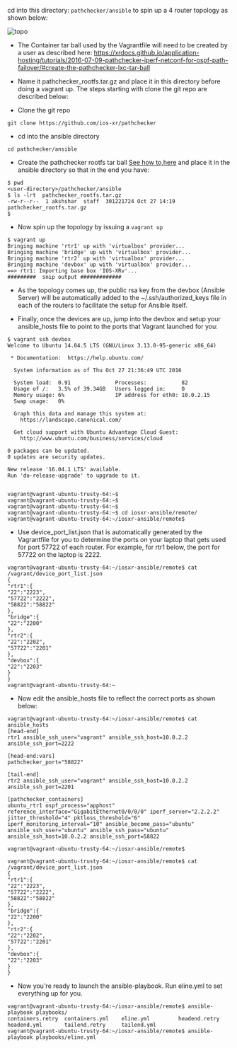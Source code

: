 cd into this directory: `pathchecker/ansible` to spin up a 4 router topology as shown below:  

![topo](https://xrdocs.github.io/xrdocs-images/assets/images/ansible_pathchecker.png)

*  The Container tar ball used by the Vagrantfile will need to be created by a user as described here:
   <https://xrdocs.github.io/application-hosting/tutorials/2016-07-09-pathchecker-iperf-netconf-for-ospf-path-failover/#create-the-pathchecker-lxc-tar-ball>

*  Name it pathchecker_rootfs.tar.gz and place it in this directory before doing a vagrant up. The steps starting with clone the git repo are described below:  


* Clone the git repo
```
git clone https://github.com/ios-xr/pathchecker
```

* cd into the ansible directory
```
cd pathchecker/ansible
```

* Create the pathchecker rootfs tar ball [See how to,here](https://xrdocs.github.io/application-hosting/tutorials/2016-07-09-pathchecker-iperf-netconf-for-ospf-path-failover/#create-the-pathchecker-lxc-tar-ball) and place it in the ansible directory so that in the end you have:  

```
$ pwd
<user-directory>/pathchecker/ansible
$ ls -lrt  pathchecker_rootfs.tar.gz 
-rw-r--r--  1 akshshar  staff  301221724 Oct 27 14:19 pathchecker_rootfs.tar.gz
$ 
```

*  Now spin up the topology by issuing a `vagrant up`
```
$ vagrant up
Bringing machine 'rtr1' up with 'virtualbox' provider...
Bringing machine 'bridge' up with 'virtualbox' provider...
Bringing machine 'rtr2' up with 'virtualbox' provider...
Bringing machine 'devbox' up with 'virtualbox' provider...
==> rtr1: Importing base box 'IOS-XRv'...
#########  snip output #############
```


* As the topology comes up, the public rsa key from the devbox (Ansible Server) will be automatically added to the ~/.ssh/authorized_keys file in each of the routers to facilitate the setup for Ansible itself. 

* Finally, once the devices are up, jump into the devbox and setup your ansible_hosts file to point to the ports that Vagrant launched for you:

```
$ vagrant ssh devbox
Welcome to Ubuntu 14.04.5 LTS (GNU/Linux 3.13.0-95-generic x86_64)

 * Documentation:  https://help.ubuntu.com/

  System information as of Thu Oct 27 21:36:49 UTC 2016

  System load:  0.91              Processes:           82
  Usage of /:   3.5% of 39.34GB   Users logged in:     0
  Memory usage: 6%                IP address for eth0: 10.0.2.15
  Swap usage:   0%

  Graph this data and manage this system at:
    https://landscape.canonical.com/

  Get cloud support with Ubuntu Advantage Cloud Guest:
    http://www.ubuntu.com/business/services/cloud

0 packages can be updated.
0 updates are security updates.

New release '16.04.1 LTS' available.
Run 'do-release-upgrade' to upgrade to it.


vagrant@vagrant-ubuntu-trusty-64:~$ 
vagrant@vagrant-ubuntu-trusty-64:~$ 
vagrant@vagrant-ubuntu-trusty-64:~$ 
vagrant@vagrant-ubuntu-trusty-64:~$ cd iosxr-ansible/remote/
vagrant@vagrant-ubuntu-trusty-64:~/iosxr-ansible/remote$ 
```

* Use device_port_list.json that is automatically generated by the Vagrantfile for you to determine the ports on your laptop that gets used for port 57722 of each router. For example, for rtr1 below, the port for 57722 on the laptop is 2222.

```
vagrant@vagrant-ubuntu-trusty-64:~/iosxr-ansible/remote$ cat /vagrant/device_port_list.json 
{
"rtr1":{
"22":"2223",
"57722":"2222",
"58822":"58822"
},
"bridge":{
"22":"2200"
},
"rtr2":{
"22":"2202",
"57722":"2201"
},
"devbox":{
"22":"2203"
}
}
vagrant@vagrant-ubuntu-trusty-64:~
```

*  Now edit the ansible_hosts file to reflect the correct ports as shown below:  

```
vagrant@vagrant-ubuntu-trusty-64:~/iosxr-ansible/remote$ cat ansible_hosts 
[head-end]
rtr1 ansible_ssh_user="vagrant" ansible_ssh_host=10.0.2.2 ansible_ssh_port=2222

[head-end:vars]
pathchecker_port="58822"

[tail-end]
rtr2 ansible_ssh_user="vagrant" ansible_ssh_host=10.0.2.2 ansible_ssh_port=2201

[pathchecker_containers]
ubuntu_rtr1 ospf_process="apphost" reference_interface="GigabitEthernet0/0/0/0" iperf_server="2.2.2.2" jitter_threshold="4" pktloss_threshold="6" iperf_monitoring_interval="10" ansible_become_pass="ubuntu" ansible_ssh_user="ubuntu" ansible_ssh_pass="ubuntu" ansible_ssh_host=10.0.2.2 ansible_ssh_port=58822

vagrant@vagrant-ubuntu-trusty-64:~/iosxr-ansible/remote$ 

vagrant@vagrant-ubuntu-trusty-64:~/iosxr-ansible/remote$ cat /vagrant/device_port_list.json 
{
"rtr1":{
"22":"2223",
"57722":"2222",
"58822":"58822"
},
"bridge":{
"22":"2200"
},
"rtr2":{
"22":"2202",
"57722":"2201"
},
"devbox":{
"22":"2203"
}
}
```
* Now you're ready to launch the ansible-playbook. Run eline.yml to set everything up for you.  

```
vagrant@vagrant-ubuntu-trusty-64:~/iosxr-ansible/remote$ ansible-playbook playbooks/
containers.retry  containers.yml    eline.yml         headend.retry     headend.yml       tailend.retry     tailend.yml       
vagrant@vagrant-ubuntu-trusty-64:~/iosxr-ansible/remote$ ansible-playbook playbooks/eline.yml 
```









